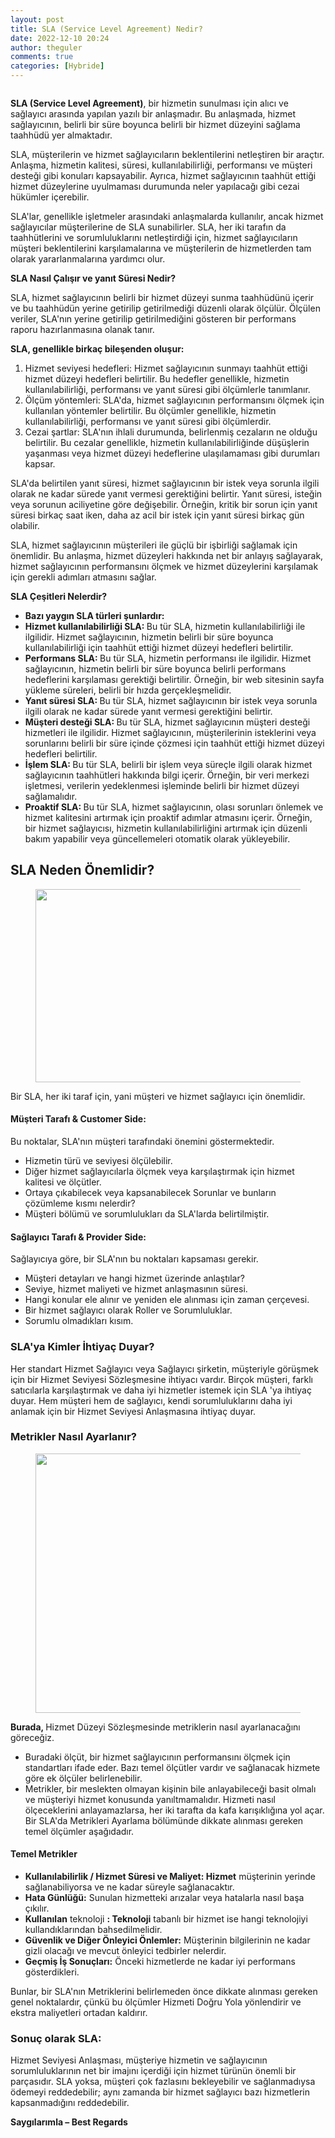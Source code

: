 ```yaml
---
layout: post
title: SLA (Service Level Agreement) Nedir?
date: 2022-12-10 20:24
author: theguler
comments: true
categories: [Hybride]
---
```

<!-- wp:image {"id":5685,"sizeSlug":"large","linkDestination":"none"} -->
<figure class="wp-block-image size-large"><img src="https://farukguler.com/assets/post_images/managed-it-services.png?w=748" alt="" class="wp-image-5685" /></figure>
<!-- /wp:image -->

<!-- wp:paragraph -->
<p><strong>SLA (Service Level Agreement)</strong>, bir hizmetin sunulması için alıcı ve sağlayıcı arasında yapılan yazılı bir anlaşmadır. Bu anlaşmada, hizmet sağlayıcının, belirli bir süre boyunca belirli bir hizmet düzeyini sağlama taahhüdü yer almaktadır.</p>
<!-- /wp:paragraph -->

<!-- wp:paragraph -->
<p>SLA, müşterilerin ve hizmet sağlayıcıların beklentilerini netleştiren bir araçtır. Anlaşma, hizmetin kalitesi, süresi, kullanılabilirliği, performansı ve müşteri desteği gibi konuları kapsayabilir. Ayrıca, hizmet sağlayıcının taahhüt ettiği hizmet düzeylerine uyulmaması durumunda neler yapılacağı gibi cezai hükümler içerebilir.</p>
<!-- /wp:paragraph -->

<!-- wp:paragraph -->
<p>SLA'lar, genellikle işletmeler arasındaki anlaşmalarda kullanılır, ancak hizmet sağlayıcılar müşterilerine de SLA sunabilirler. SLA, her iki tarafın da taahhütlerini ve sorumluluklarını netleştirdiği için, hizmet sağlayıcıların müşteri beklentilerini karşılamalarına ve müşterilerin de hizmetlerden tam olarak yararlanmalarına yardımcı olur.</p>
<!-- /wp:paragraph -->

<!-- wp:paragraph -->
<p><strong>SLA Nasıl Çalışır ve yanıt Süresi Nedir?</strong></p>
<!-- /wp:paragraph -->

<!-- wp:paragraph -->
<p>SLA, hizmet sağlayıcının belirli bir hizmet düzeyi sunma taahhüdünü içerir ve bu taahhüdün yerine getirilip getirilmediği düzenli olarak ölçülür. Ölçülen veriler, SLA'nın yerine getirilip getirilmediğini gösteren bir performans raporu hazırlanmasına olanak tanır.</p>
<!-- /wp:paragraph -->

<!-- wp:paragraph -->
<p><strong>SLA, genellikle birkaç bileşenden oluşur:</strong></p>
<!-- /wp:paragraph -->

<!-- wp:list {"ordered":true} -->
<ol><!-- wp:list-item -->
<li>Hizmet seviyesi hedefleri: Hizmet sağlayıcının sunmayı taahhüt ettiği hizmet düzeyi hedefleri belirtilir. Bu hedefler genellikle, hizmetin kullanılabilirliği, performansı ve yanıt süresi gibi ölçümlerle tanımlanır.</li>
<!-- /wp:list-item -->

<!-- wp:list-item -->
<li>Ölçüm yöntemleri: SLA'da, hizmet sağlayıcının performansını ölçmek için kullanılan yöntemler belirtilir. Bu ölçümler genellikle, hizmetin kullanılabilirliği, performansı ve yanıt süresi gibi ölçümlerdir.</li>
<!-- /wp:list-item -->

<!-- wp:list-item -->
<li>Cezai şartlar: SLA'nın ihlali durumunda, belirlenmiş cezaların ne olduğu belirtilir. Bu cezalar genellikle, hizmetin kullanılabilirliğinde düşüşlerin yaşanması veya hizmet düzeyi hedeflerine ulaşılamaması gibi durumları kapsar.</li>
<!-- /wp:list-item --></ol>
<!-- /wp:list -->

<!-- wp:paragraph -->
<p>SLA'da belirtilen yanıt süresi, hizmet sağlayıcının bir istek veya sorunla ilgili olarak ne kadar sürede yanıt vermesi gerektiğini belirtir. Yanıt süresi, isteğin veya sorunun aciliyetine göre değişebilir. Örneğin, kritik bir sorun için yanıt süresi birkaç saat iken, daha az acil bir istek için yanıt süresi birkaç gün olabilir.</p>
<!-- /wp:paragraph -->

<!-- wp:paragraph -->
<p>SLA, hizmet sağlayıcının müşterileri ile güçlü bir işbirliği sağlamak için önemlidir. Bu anlaşma, hizmet düzeyleri hakkında net bir anlayış sağlayarak, hizmet sağlayıcının performansını ölçmek ve hizmet düzeylerini karşılamak için gerekli adımları atmasını sağlar.</p>
<!-- /wp:paragraph -->

<!-- wp:paragraph -->
<p><strong>SLA Çeşitleri Nelerdir?</strong></p>
<!-- /wp:paragraph -->

<!-- wp:list -->
<ul><!-- wp:list-item -->
<li><strong>Bazı yaygın SLA türleri şunlardır:</strong></li>
<!-- /wp:list-item -->

<!-- wp:list-item -->
<li><strong>Hizmet kullanılabilirliği SLA: </strong>Bu tür SLA, hizmetin kullanılabilirliği ile ilgilidir. Hizmet sağlayıcının, hizmetin belirli bir süre boyunca kullanılabilirliği için taahhüt ettiği hizmet düzeyi hedefleri belirtilir.</li>
<!-- /wp:list-item -->

<!-- wp:list-item -->
<li><strong>Performans SLA: </strong>Bu tür SLA, hizmetin performansı ile ilgilidir. Hizmet sağlayıcının, hizmetin belirli bir süre boyunca belirli performans hedeflerini karşılaması gerektiği belirtilir. Örneğin, bir web sitesinin sayfa yükleme süreleri, belirli bir hızda gerçekleşmelidir.</li>
<!-- /wp:list-item -->

<!-- wp:list-item -->
<li><strong>Yanıt süresi SLA: </strong>Bu tür SLA, hizmet sağlayıcının bir istek veya sorunla ilgili olarak ne kadar sürede yanıt vermesi gerektiğini belirtir.</li>
<!-- /wp:list-item -->

<!-- wp:list-item -->
<li><strong>Müşteri desteği SLA: </strong>Bu tür SLA, hizmet sağlayıcının müşteri desteği hizmetleri ile ilgilidir. Hizmet sağlayıcının, müşterilerinin isteklerini veya sorunlarını belirli bir süre içinde çözmesi için taahhüt ettiği hizmet düzeyi hedefleri belirtilir.</li>
<!-- /wp:list-item -->

<!-- wp:list-item -->
<li><strong>İşlem SLA: </strong>Bu tür SLA, belirli bir işlem veya süreçle ilgili olarak hizmet sağlayıcının taahhütleri hakkında bilgi içerir. Örneğin, bir veri merkezi işletmesi, verilerin yedeklenmesi işleminde belirli bir hizmet düzeyi sağlamalıdır.</li>
<!-- /wp:list-item -->

<!-- wp:list-item -->
<li><strong>Proaktif SLA: </strong>Bu tür SLA, hizmet sağlayıcının, olası sorunları önlemek ve hizmet kalitesini artırmak için proaktif adımlar atmasını içerir. Örneğin, bir hizmet sağlayıcısı, hizmetin kullanılabilirliğini artırmak için düzenli bakım yapabilir veya güncellemeleri otomatik olarak yükleyebilir.</li>
<!-- /wp:list-item --></ul>
<!-- /wp:list -->

<!-- wp:heading -->
<h2 class="wp-block-heading"><strong>SLA Neden Önemlidir?</strong></h2>
<!-- /wp:heading -->

<!-- wp:image {"id":5700,"width":588,"height":309,"sizeSlug":"large","linkDestination":"none"} -->
<figure class="wp-block-image size-large is-resized"><img src="https://farukguler.com/assets/post_images/sla-signing.jpg?w=646" alt="" class="wp-image-5700" width="588" height="309" /></figure>
<!-- /wp:image -->

<!-- wp:paragraph -->
<p>Bir SLA, her iki taraf için, yani müşteri ve hizmet sağlayıcı için önemlidir.</p>
<!-- /wp:paragraph -->

<!-- wp:heading {"level":4} -->
<h4 class="wp-block-heading"><strong>Müşteri Tarafı &amp; Customer Side:</strong></h4>
<!-- /wp:heading -->

<!-- wp:paragraph -->
<p>Bu noktalar, SLA'nın müşteri tarafındaki önemini göstermektedir.</p>
<!-- /wp:paragraph -->

<!-- wp:list -->
<ul><!-- wp:list-item -->
<li>Hizmetin türü ve seviyesi ölçülebilir.</li>
<!-- /wp:list-item -->

<!-- wp:list-item -->
<li>Diğer hizmet sağlayıcılarla ölçmek veya karşılaştırmak için hizmet kalitesi ve ölçütler.</li>
<!-- /wp:list-item -->

<!-- wp:list-item -->
<li>Ortaya çıkabilecek veya kapsanabilecek Sorunlar ve bunların çözümleme kısmı nelerdir?</li>
<!-- /wp:list-item -->

<!-- wp:list-item -->
<li>Müşteri bölümü ve sorumlulukları da SLA'larda belirtilmiştir.</li>
<!-- /wp:list-item --></ul>
<!-- /wp:list -->

<!-- wp:heading {"level":4} -->
<h4 class="wp-block-heading"><strong>Sağlayıcı Tarafı &amp; Provider Side:</strong></h4>
<!-- /wp:heading -->

<!-- wp:paragraph -->
<p>Sağlayıcıya göre, bir SLA'nın bu noktaları kapsaması gerekir.</p>
<!-- /wp:paragraph -->

<!-- wp:list -->
<ul><!-- wp:list-item -->
<li>Müşteri detayları ve hangi hizmet üzerinde anlaştılar?</li>
<!-- /wp:list-item -->

<!-- wp:list-item -->
<li>Seviye, hizmet maliyeti ve hizmet anlaşmasının süresi.</li>
<!-- /wp:list-item -->

<!-- wp:list-item -->
<li>Hangi konular ele alınır ve yeniden ele alınması için zaman çerçevesi.</li>
<!-- /wp:list-item -->

<!-- wp:list-item -->
<li>Bir hizmet sağlayıcı olarak Roller ve Sorumluluklar.</li>
<!-- /wp:list-item -->

<!-- wp:list-item -->
<li>Sorumlu olmadıkları kısım.</li>
<!-- /wp:list-item --></ul>
<!-- /wp:list -->

<!-- wp:heading {"level":3} -->
<h3 class="wp-block-heading"><strong>SLA'ya Kimler İhtiyaç Duyar?</strong></h3>
<!-- /wp:heading -->

<!-- wp:paragraph -->
<p>Her standart Hizmet Sağlayıcı veya Sağlayıcı şirketin, müşteriyle görüşmek için bir Hizmet Seviyesi Sözleşmesine ihtiyacı vardır. Birçok müşteri, farklı satıcılarla karşılaştırmak ve daha iyi hizmetler istemek için SLA 'ya ihtiyaç duyar. Hem müşteri hem de sağlayıcı, kendi sorumluluklarını daha iyi anlamak için bir Hizmet Seviyesi Anlaşmasına ihtiyaç duyar.</p>
<!-- /wp:paragraph -->

<!-- wp:heading {"level":3} -->
<h3 class="wp-block-heading"><strong>Metrikler Nasıl Ayarlanır?</strong></h3>
<!-- /wp:heading -->

<!-- wp:image {"id":5694,"width":457,"height":415,"sizeSlug":"large","linkDestination":"none"} -->
<figure class="wp-block-image size-large is-resized"><img src="https://farukguler.com/assets/post_images/sla_checklist.png?w=575" alt="" class="wp-image-5694" width="457" height="415" /></figure>
<!-- /wp:image -->

<!-- wp:paragraph -->
<p><strong>Burada, </strong>Hizmet Düzeyi Sözleşmesinde metriklerin nasıl ayarlanacağını göreceğiz.</p>
<!-- /wp:paragraph -->

<!-- wp:list -->
<ul><!-- wp:list-item -->
<li>Buradaki ölçüt, bir hizmet sağlayıcının performansını ölçmek için standartları ifade eder. Bazı temel ölçütler vardır ve sağlanacak hizmete göre ek ölçüler belirlenebilir.</li>
<!-- /wp:list-item -->

<!-- wp:list-item -->
<li>Metrikler, bir meslekten olmayan kişinin bile anlayabileceği basit olmalı ve müşteriyi hizmet konusunda yanıltmamalıdır. Hizmeti nasıl ölçeceklerini anlayamazlarsa, her iki tarafta da kafa karışıklığına yol açar. Bir SLA'da Metrikleri Ayarlama bölümünde dikkate alınması gereken temel ölçümler aşağıdadır.</li>
<!-- /wp:list-item --></ul>
<!-- /wp:list -->

<!-- wp:heading {"level":4} -->
<h4 class="wp-block-heading"><strong>Temel Metrikler</strong></h4>
<!-- /wp:heading -->

<!-- wp:list -->
<ul><!-- wp:list-item -->
<li><strong>Kullanılabilirlik / Hizmet Süresi ve Maliyet: Hizmet</strong>&nbsp;müşterinin yerinde sağlanabiliyorsa ve ne kadar süreyle sağlanacaktır.</li>
<!-- /wp:list-item -->

<!-- wp:list-item -->
<li><strong>Hata Günlüğü:</strong>&nbsp;Sunulan hizmetteki arızalar veya hatalarla nasıl başa çıkılır.</li>
<!-- /wp:list-item -->

<!-- wp:list-item -->
<li><strong>Kullanılan</strong>&nbsp;teknoloji&nbsp;<strong>: Teknoloji</strong>&nbsp;tabanlı bir hizmet ise hangi teknolojiyi kullandıklarından bahsedilmelidir.</li>
<!-- /wp:list-item -->

<!-- wp:list-item -->
<li><strong>Güvenlik ve Diğer Önleyici Önlemler:</strong>&nbsp;Müşterinin bilgilerinin ne kadar gizli olacağı ve mevcut önleyici tedbirler nelerdir.</li>
<!-- /wp:list-item -->

<!-- wp:list-item -->
<li><strong>Geçmiş İş Sonuçları:</strong>&nbsp;Önceki hizmetlerde ne kadar iyi performans gösterdikleri.</li>
<!-- /wp:list-item --></ul>
<!-- /wp:list -->

<!-- wp:paragraph -->
<p>Bunlar, bir SLA'nın Metriklerini belirlemeden önce dikkate alınması gereken genel noktalardır, çünkü bu ölçümler Hizmeti Doğru Yola yönlendirir ve ekstra maliyetleri ortadan kaldırır.</p>
<!-- /wp:paragraph -->

<!-- wp:heading {"level":3} -->
<h3 class="wp-block-heading"><strong>Sonuç olarak SLA:</strong></h3>
<!-- /wp:heading -->

<!-- wp:paragraph -->
<p>Hizmet Seviyesi Anlaşması, müşteriye hizmetin ve sağlayıcının sorumluluklarının net bir imajını içerdiği için hizmet türünün önemli bir parçasıdır. SLA yoksa, müşteri çok fazlasını bekleyebilir ve sağlanmadıysa ödemeyi reddedebilir; aynı zamanda bir hizmet sağlayıcı bazı hizmetlerin kapsanmadığını reddedebilir.</p>
<!-- /wp:paragraph -->

<!-- wp:paragraph -->
<p><strong>Saygılarımla – Best Regards</strong></p>
<!-- /wp:paragraph -->
